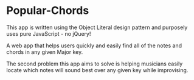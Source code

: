 # Popular-Chords


This app is written using the Object Literal design pattern and purposely uses pure JavaScript - no jQuery!

A web app that helps users quickly and easily find all of the notes and chords in any given Major key.

The second problem this app aims to solve is helping musicians easily locate which notes will sound best over any given key while improvising. 

